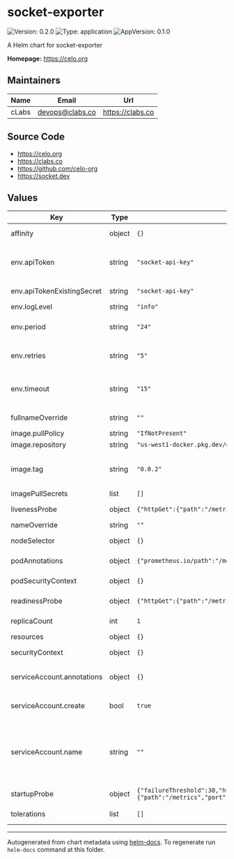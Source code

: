 # socket-exporter

![Version: 0.2.0](https://img.shields.io/badge/Version-0.2.0-informational?style=flat-square) ![Type: application](https://img.shields.io/badge/Type-application-informational?style=flat-square) ![AppVersion: 0.1.0](https://img.shields.io/badge/AppVersion-0.1.0-informational?style=flat-square)

A Helm chart for socket-exporter

**Homepage:** <https://celo.org>

## Maintainers

| Name | Email | Url |
| ---- | ------ | --- |
| cLabs | <devops@clabs.co> | <https://clabs.co> |

## Source Code

* <https://celo.org>
* <https://clabs.co>
* <https://github.com/celo-org>
* <https://socket.dev>

## Values

| Key | Type | Default | Description |
|-----|------|---------|-------------|
| affinity | object | `{}` | Kubernetes pod affinity |
| env.apiToken | string | `"socket-api-key"` | Env. Var API_KEY. Won't be used if apiKeyExistingSecret is defined |
| env.apiTokenExistingSecret | string | `"socket-api-key"` | Existing secret for Env. Var API_KEY. |
| env.logLevel | string | `"info"` | Log level. |
| env.period | string | `"24"` | Period for retrieving Socket.dev scores in hours. |
| env.retries | string | `"5"` | The number of retries for requests to Socket.dev. |
| env.timeout | string | `"15"` | The timeout for requests to Socket.dev, in seconds. |
| fullnameOverride | string | `""` | Chart full name override |
| image.pullPolicy | string | `"IfNotPresent"` | Image pullpolicy |
| image.repository | string | `"us-west1-docker.pkg.dev/devopsre/socket-exporter/socket-exporter"` | Image repository |
| image.tag | string | `"0.0.2"` | Image tag Overrides the image tag whose default is the chart appVersion. |
| imagePullSecrets | list | `[]` | Image pull secrets |
| livenessProbe | object | `{"httpGet":{"path":"/metrics","port":"http"},"timeoutSeconds":30}` | Liveness probe configuration |
| nameOverride | string | `""` | Chart name override |
| nodeSelector | object | `{}` | Kubernetes node selector |
| podAnnotations | object | `{"prometheus.io/path":"/metrics","prometheus.io/port":"9101","prometheus.io/scrape":"true"}` | Custom pod annotations |
| podSecurityContext | object | `{}` | Custom pod security context |
| readinessProbe | object | `{"httpGet":{"path":"/metrics","port":"http"},"timeoutSeconds":5}` | Readiness probe configuration |
| replicaCount | int | `1` | Number of deployment replicas |
| resources | object | `{}` | Container resources |
| securityContext | object | `{}` | Custom container security context |
| serviceAccount.annotations | object | `{}` | Annotations to add to the service account |
| serviceAccount.create | bool | `true` | Specifies whether a service account should be created |
| serviceAccount.name | string | `""` | The name of the service account to use. If not set and create is true, a name is generated using the fullname template |
| startupProbe | object | `{"failureThreshold":30,"httpGet":{"path":"/metrics","port":"http"},"periodSeconds":10,"timeoutSeconds":30}` | Startup probe configuration |
| tolerations | list | `[]` | Kubernetes tolerations |

----------------------------------------------
Autogenerated from chart metadata using [helm-docs](https://github.com/norwoodj/helm-docs). To regenerate run `helm-docs` command at this folder.
